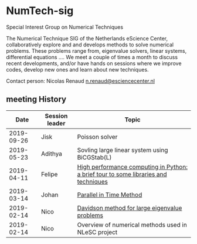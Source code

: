 # NumTech-sig
Special Interest Group on Numerical Techniques

The Numerical Technique SIG of the Netherlands eScience Center, collaboratively explore and and develops methods to solve numerical problems. These problems range from, eigenvalue solvers, linear systems, differential equations .... We meet a couple of times a month to discuss recent developments, and/or have hands on sessions where we improve codes, develop new ones and learn about new techniques.

Contact person: Nicolas Renaud n.renaud@esciencecenter.nl 

## meeting History


| Date | Session leader | Topic |
|------|----------------|-------|
|2019-09-26 | Jisk | Poisson solver |
|2019-05-23 | Adithya | Sovling large linear system using BiCGStab(L) |
| 2019-04-11 | Felipe | [High performance computing in Python: a brief tour to some libraries and techniques](https://github.com/NLeSC/NumTech-sig/tree/master/HPCPython) |
| 2019-03-14 | Johan | [Parallel in Time Method](https://github.com/NLeSC/NumTech-sig/tree/master/parallel-in-time) |
| 2019-02-14 | Nico | [Davidson method for large eigenvalue problems](https://github.com/NLeSC/NumTech-sig/tree/master/eigenvalues) |
| 2019-02-14 | Nico | Overview of numerical methods used in NLeSC project |



